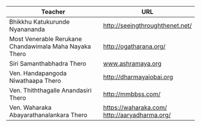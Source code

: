 
 Teacher | URL
------------ | -------------
Bhikkhu Katukurunde Nyanananda | http://seeingthroughthenet.net/
Most Venerable Rerukane Chandawimala Maha Nayaka Thero | http://ogatharana.org/
Siri Samanthabhadra Thero | www.ashramaya.org
Ven. Handapangoda Niwathaapa Thero | http://dharmayaiobai.org
Ven. Thiththagalle Anandasiri Thero | http://mmbbss.com/
Ven. Waharaka Abayarathanalankara Thero | https://waharaka.com/ <br> http://aaryadharma.org/
